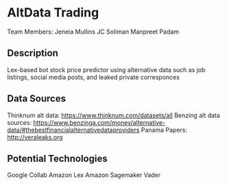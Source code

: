 # AltData Trading

Team Members:
Jeneia Mullins
JC Soliman
Manpreet Padam

## Description
Lex-based bot stock price predictor using alternative data such as job listings, social media posts, and leaked private corresponces

## Data Sources
Thinknum alt data: https://www.thinknum.com/datasets/all
Benzing alt data sources: https://www.benzinga.com/money/alternative-data/#thebestfinancialalternativedataproviders
Panama Papers: http://veraleaks.org

## Potential Technologies
Google Collab
Amazon Lex
Amazon Sagemaker
Vader


